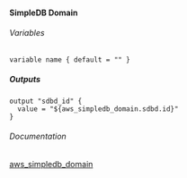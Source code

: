 ####  SimpleDB Domain


###### Variables
```
variable name { default = "" }
```

##### Outputs
```
output "sdbd_id" {
  value = "${aws_simpledb_domain.sdbd.id}"
}
```

###### Documentation
[aws_simpledb_domain](https://www.terraform.io/docs/providers/aws/r/simpledb_domain.html)
